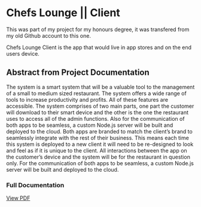 Chefs Lounge || Client
==========================

This was part of my project for my honours degree, it was transfered from my old Github account to this one.

Chefs Lounge Client is the app that would live in app stores and on the end users device.

## Abstract from Project Documentation
The system is a smart system that will be a valuable tool to the management of a small to medium sized restaurant. The system offers a wide range of tools to increase productivity and profits. All of these features are accessible. The system comprises of two main parts, one part the customer will download to their smart device and the other is the one the restaurant uses to access all of the admin functions. Also for the communication of both apps to be seamless, a custom Node.js server will be built and deployed to the cloud. Both apps are branded to match the client’s brand to seamlessly integrate with the rest of their business. This means each time this system is deployed to a new client it will need to be re-designed to look and feel as if it is unique to the client. All interactions between the app on the customer’s device and the system will be for the restaurant in question only. For the communication of both apps to be seamless, a custom Node.js server will be built and deployed to the cloud.

### Full Documentation
[View PDF](https://www.dropbox.com/s/6el439vpu1svx5z/Gary_Meehan_Final_Report_2014.pdf?dl=0)
